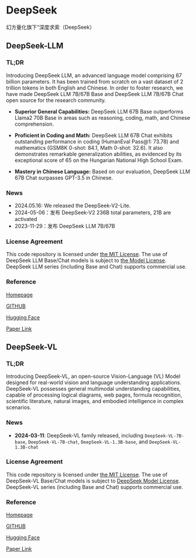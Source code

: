 # DeepSeek
幻方量化旗下“深度求索（DeepSeek）

## DeepSeek-LLM

###  TL;DR
Introducing DeepSeek LLM, an advanced language model comprising 67 billion parameters. It has been trained from scratch on a vast dataset of 2 trillion tokens in both English and Chinese. In order to foster research, we have made DeepSeek LLM 7B/67B Base and DeepSeek LLM 7B/67B Chat open source for the research community.

 - **Superior General Capabilities:** DeepSeek LLM 67B Base outperforms Llama2 70B Base in areas such as reasoning, coding, math, and Chinese comprehension.

 - **Proficient in Coding and Math:** DeepSeek LLM 67B Chat exhibits outstanding performance in coding (HumanEval Pass@1: 73.78) and mathematics (GSM8K 0-shot: 84.1, Math 0-shot: 32.6). It also demonstrates remarkable generalization abilities, as evidenced by its exceptional score of 65 on the Hungarian National High School Exam.

 - **Mastery in Chinese Language:** Based on our evaluation, DeepSeek LLM 67B Chat surpasses GPT-3.5 in Chinese.


### News
- 2024.05.16: We released the DeepSeek-V2-Lite.
- 2024-05-06：发布 DeepSeek-V2 236B total parameters, 21B are activated
- 2023-11-29：发布 DeepSeek LLM 7B/67B

### License Agreement

This code repository is licensed under [the MIT License](https://github.com/deepseek-ai/DeepSeek-LLM/blob/HEAD/LICENSE-CODE). The use of DeepSeek LLM Base/Chat models is subject to [the Model License](https://github.com/deepseek-ai/DeepSeek-LLM/blob/HEAD/LICENSE-MODEL). DeepSeek LLM series (including Base and Chat) supports commercial use.

### Reference
[Homepage](https://www.deepseek.com/)

[GITHUB](https://github.com/deepseek-ai/DeepSeek-LLM)

[Hugging Face](https://huggingface.co/deepseek-ai)

[Paper Link](https://arxiv.org/abs/2401.02954)

## DeepSeek-VL

###  TL;DR

Introducing DeepSeek-VL, an open-source Vision-Language (VL) Model designed for real-world vision and language understanding applications. DeepSeek-VL possesses general multimodal understanding capabilities, capable of processing logical diagrams, web pages, formula recognition, scientific literature, natural images, and embodied intelligence in complex scenarios.

### News 
 -  <b>2024-03-11</b>: DeepSeek-VL family released, including <code>DeepSeek-VL-7B-base</code>, <code>DeepSeek-VL-7B-chat</code>, <code>DeepSeek-VL-1.3B-base</code>, and <code>DeepSeek-VL-1.3B-chat</code>

### License Agreement

This code repository is licensed under [the MIT License](https://github.com/deepseek-ai/DeepSeek-LLM/blob/HEAD/LICENSE-CODE). The use of DeepSeek-VL Base/Chat models is subject to [DeepSeek Model License](https://github.com/deepseek-ai/DeepSeek-LLM/blob/HEAD/LICENSE-MODEL). DeepSeek-VL series (including Base and Chat) supports commercial use.

### Reference
[Homepage](https://www.deepseek.com/)

[GITHUB](https://github.com/deepseek-ai/DeepSeek-VL)

[Hugging Face](https://huggingface.co/deepseek-ai)

[Paper Link](https://arxiv.org/abs/2403.05525)
